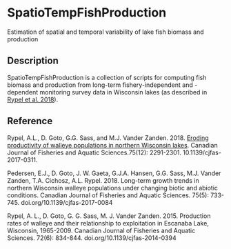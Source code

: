 # SpatioTempFishProduction
Estimation of spatial and temporal variability of lake fish biomass and production

## Description 
SpatioTempFishProduction is a collection of scripts for computing fish biomass and production from long-term fishery-independent and -dependent monitoring survey data in Wisconsin lakes (as described in [Rypel et al. 2018](https://cdnsciencepub.com/doi/abs/10.1139/cjfas-2017-0311#.WryHYOhuaUl)).

## Reference
Rypel, A.L., D. Goto, G.G. Sass, and M.J. Vander Zanden. 2018. [Eroding productivity of walleye populations in northern Wisconsin lakes](https://cdnsciencepub.com/doi/abs/10.1139/cjfas-2017-0311#.WryHYOhuaUl). Canadian Journal of Fisheries and Aquatic Sciences.75(12): 2291-2301. 10.1139/cjfas-2017-0311.

Pedersen, E.J., D. Goto, J. W. Gaeta, G.J.A. Hansen, G.G. Sass, M.J. Vander Zanden, T.A. Cichosz, A.L. Rypel. 2018. Long-term growth trends in northern Wisconsin walleye populations under changing biotic and abiotic conditions. Canadian Journal of Fisheries and Aquatic Sciences. 75(5): 733-745. doi.org/10.1139/cjfas-2017-0084

Rypel, A. L., D. Goto, G. G. Sass, M. J. Vander Zanden. 2015. Production rates of walleye and their relationship to exploitation in Escanaba Lake, Wisconsin, 1965-2009. Canadian Journal of Fisheries and Aquatic Sciences. 72(6): 834-844. doi.org/10.1139/cjfas-2014-0394 
